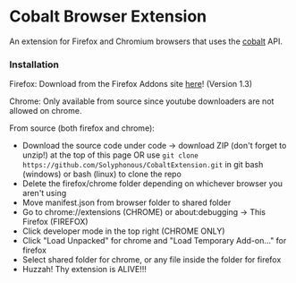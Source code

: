 # Cobalt Browser Extension
An extension for Firefox and Chromium browsers that uses the [cobalt](https://cobalt.tools/) API.

### Installation
Firefox: Download from the Firefox Addons site [here](https://addons.mozilla.org/en-GB/firefox/addon/cobaltextension/)! (Version 1.3)

Chrome: Only available from source since youtube downloaders are not allowed on chrome.

From source (both firefox and chrome):
- Download the source code under code -> download ZIP (don't forget to unzip!) at the top of this page OR use `git clone https://github.com/Solyphonous/CobaltExtension.git` in git bash (windows) or bash (linux) to clone the repo
- Delete the firefox/chrome folder depending on whichever browser you aren't using
- Move manifest.json from browser folder to shared folder
- Go to chrome://extensions (CHROME) or about:debugging -> This Firefox (FIREFOX)
- Click developer mode in the top right (CHROME ONLY)
- Click "Load Unpacked" for chrome and "Load Temporary Add-on..." for firefox
- Select shared folder for chrome, or any file inside the folder for firefox
- Huzzah! Thy extension is ALIVE!!!
